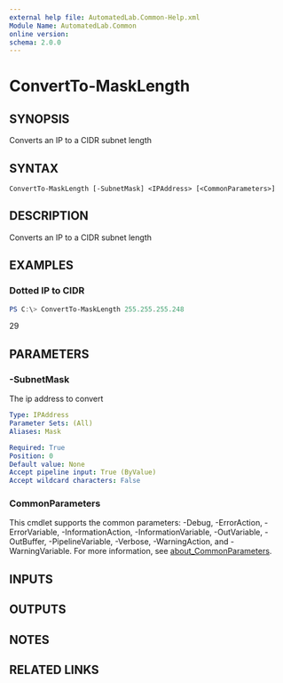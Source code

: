 ```yaml
---
external help file: AutomatedLab.Common-Help.xml
Module Name: AutomatedLab.Common
online version:
schema: 2.0.0
---
```


# ConvertTo-MaskLength

## SYNOPSIS
Converts an IP to a CIDR subnet length

## SYNTAX

```
ConvertTo-MaskLength [-SubnetMask] <IPAddress> [<CommonParameters>]
```

## DESCRIPTION
Converts an IP to a CIDR subnet length

## EXAMPLES

### Dotted IP to CIDR

```powershell
PS C:\> ConvertTo-MaskLength 255.255.255.248
```

29

## PARAMETERS

### -SubnetMask
The ip address to convert

```yaml
Type: IPAddress
Parameter Sets: (All)
Aliases: Mask

Required: True
Position: 0
Default value: None
Accept pipeline input: True (ByValue)
Accept wildcard characters: False
```

### CommonParameters
This cmdlet supports the common parameters: -Debug, -ErrorAction, -ErrorVariable, -InformationAction, -InformationVariable, -OutVariable, -OutBuffer, -PipelineVariable, -Verbose, -WarningAction, and -WarningVariable. For more information, see [about_CommonParameters](http://go.microsoft.com/fwlink/?LinkID=113216).

## INPUTS

## OUTPUTS

## NOTES

## RELATED LINKS
